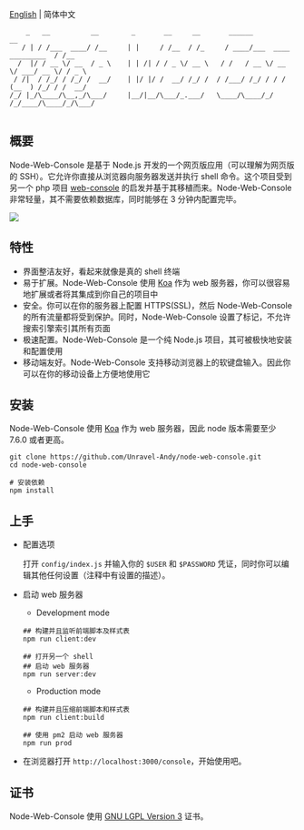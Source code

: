 [English](./README.md) | 简体中文
```
    _   __          __        _       __     __       ______                       __   
   / | / /___  ____/ /__     | |     / /__  / /_     / ____/___  ____  _________  / /__ 
  /  |/ / __ \/ __  / _ \    | | /| / / _ \/ __ \   / /   / __ \/ __ \/ ___/ __ \/ / _ \
 / /|  / /_/ / /_/ /  __/    | |/ |/ /  __/ /_/ /  / /___/ /_/ / / / (__  ) /_/ / /  __/
/_/ |_/\____/\__,_/\___/     |__/|__/\___/_.___/   \____/\____/_/ /_/____/\____/_/\___/ 
                                                                                        
```
## 概要

Node-Web-Console 是基于 Node.js 开发的一个网页版应用（可以理解为网页版的 SSH）。它允许你直接从浏览器向服务器发送并执行 shell 命令。这个项目受到另一个 php 项目 [web-console](https://github.com/nickola/web-console) 的启发并基于其移植而来。Node-Web-Console 非常轻量，其不需要依赖数据库，同时能够在 3 分钟内配置完毕。

![](./screenshots/node-web-console.jpg)

## 特性

- 界面整洁友好，看起来就像是真的 shell 终端
- 易于扩展。Node-Web-Console 使用 [Koa](https://github.com/koajs/koa) 作为 web 服务器，你可以很容易地扩展或者将其集成到你自己的项目中
- 安全。你可以在你的服务器上配置 HTTPS(SSL)，然后 Node-Web-Console 的所有流量都将受到保护。同时，Node-Web-Console 设置了标记，不允许搜索引擎索引其所有页面
- 极速配置。Node-Web-Console 是一个纯 Node.js 项目，其可被极快地安装和配置使用
- 移动端友好。Node-Web-Console 支持移动浏览器上的软键盘输入。因此你可以在你的移动设备上方便地使用它

## 安装

Node-Web-Console 使用 [Koa](https://github.com/koajs/koa) 作为 web 服务器，因此 node 版本需要至少 7.6.0 或者更高。

```shell
git clone https://github.com/Unravel-Andy/node-web-console.git
cd node-web-console

# 安装依赖
npm install
```

## 上手

- 配置选项
  
  打开 `config/index.js` 并输入你的 `$USER` 和 `$PASSWORD` 凭证，同时你可以编辑其他任何设置（注释中有设置的描述）。

- 启动 web 服务器

  - Development mode

  ```shell
  ## 构建并且监听前端脚本及样式表
  npm run client:dev

  ## 打开另一个 shell
  ## 启动 web 服务器
  npm run server:dev
  ```

  - Production mode

  ```shell
  ## 构建并且压缩前端脚本和样式表
  npm run client:build

  ## 使用 pm2 启动 web 服务器
  npm run prod
  ```

- 在浏览器打开 `http://localhost:3000/console`，开始使用吧。


## 证书

Node-Web-Console 使用 [GNU LGPL Version 3](http://www.gnu.org/licenses/lgpl.html) 证书。
